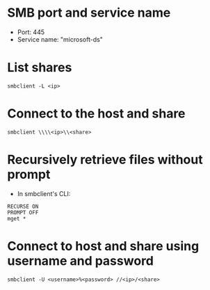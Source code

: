 # SMB port and service name

- Port: 445
- Service name: "microsoft-ds"

# List shares

```
smbclient -L <ip>
```

# Connect to the host and share

```
smbclient \\\\<ip>\\<share>
```

# Recursively retrieve files without prompt

- In smbclient's CLI:
```
RECURSE ON
PROMPT OFF
mget *
```

# Connect to host and share using username and password

```
smbclient -U <username>%<password> //<ip>/<share>
```
